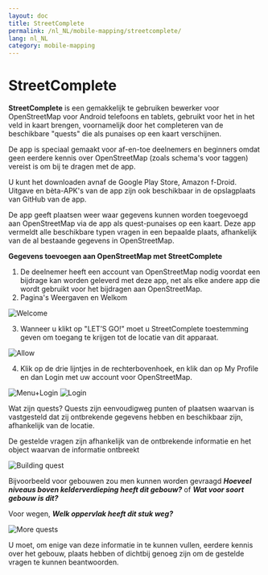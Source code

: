 ```yaml
---
layout: doc
title: StreetComplete
permalink: /nl_NL/mobile-mapping/streetcomplete/
lang: nl_NL
category: mobile-mapping
---
```


StreetComplete
==============


**StreetComplete** is een gemakkelijk te gebruiken bewerker voor OpenStreetMap voor Android telefoons en tablets, gebruikt voor het in het veld in kaart brengen, voornamelijk door het completeren van de beschikbare "quests" die als punaises op een kaart verschijnen.

De app is speciaal gemaakt voor af-en-toe deelnemers en beginners omdat geen eerdere kennis over OpenStreetMap (zoals schema's voor taggen) vereist is om bij te dragen met de app.

U kunt het downloaden avnaf de Google Play Store, Amazon f-Droid. Uitgave en bèta-APK's van de app zijn ook beschikbaar in de opslagplaats van GitHub van de app.

De app geeft plaatsen weer waar gegevens kunnen worden toegevoegd aan OpenStreetMap via de app als quest-punaises op een kaart. Deze app vermeldt alle beschikbare typen vragen in een bepaalde plaats, afhankelijk van de al bestaande gegevens in OpenStreetMap.

**Gegevens toevoegen aan OpenStreetMap met StreetComplete**

1.  De deelnemer heeft een account van OpenStreetMap nodig voordat een bijdrage kan worden geleverd met deze app, net als elke andere app die wordt gebruikt voor het bijdragen aan OpenStreetMap.
2.  Pagina's Weergaven en Welkom

![Welcome][]

3.  Wanneer u klikt op "LET’S GO!" moet u StreetComplete toestemming geven om toegang te krijgen tot de locatie van dit apparaat.

![Allow][]

4.  Klik op de drie lijntjes in de rechterbovenhoek, en klik dan op My Profile en dan Login met uw account voor OpenStreetMap.

![Menu+Login][]
![Login][]

Wat zijn quests? Quests zijn eenvoudigweg punten of plaatsen waarvan is vastgesteld dat zij ontbrekende gegevens hebben en beschikbaar zijn, afhankelijk van de locatie.

De gestelde vragen zijn afhankelijk van de ontbrekende  informatie en het object waarvan de informatie ontbreekt 

![Building quest][]

Bijvoorbeeld voor gebouwen zou men kunnen worden gevraagd ***Hoeveel niveaus boven kelderverdieping heeft dit gebouw?*** of ***Wat voor soort gebouw is dit?***

Voor wegen, ***Welk oppervlak heeft dit stuk weg?***

![More quests][]

U moet, om enige van deze informatie in te kunnen vullen, eerdere kennis over het gebouw, plaats hebben of dichtbij genoeg zijn om de gestelde vragen te kunnen beantwoorden.



[Welcome]:          /images/mobile-mapping/streetcomplete-welcome.png
[Allow]:            /images/mobile-mapping/streetcomplete-allow.png
[Menu+Login]:       /images/mobile-mapping/streetcomplete-menu_login.png
[Login]:            /images/mobile-mapping/streetcomplete-login.png
[Building quest]:   /images/mobile-mapping/streetcomplete-building-quest.png
[More quests]:      /images/mobile-mapping/streetcomplete-more-quests.png
